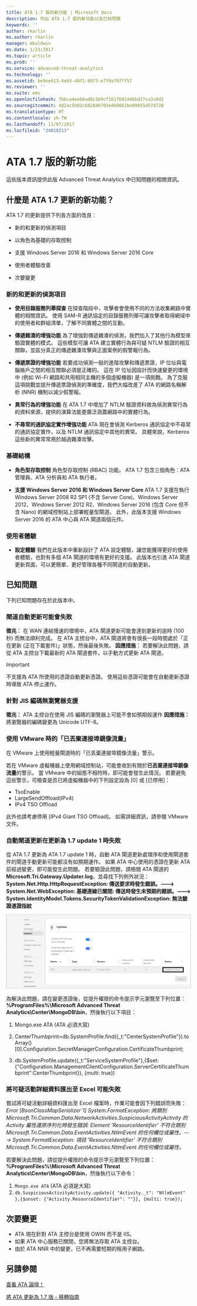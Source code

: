 ```yaml
---
title: ATA 1.7 版的新功能 | Microsoft Docs
description: 列出 ATA 1.7 版的新功能以及已知問題
keywords: ''
author: rkarlin
ms.author: rkarlin
manager: mbaldwin
ms.date: 1/23/2017
ms.topic: article
ms.prod: ''
ms.service: advanced-threat-analytics
ms.technology: ''
ms.assetid: be9ee613-4eb3-40f1-8973-e7f0a707ff57
ms.reviewer: ''
ms.suite: ems
ms.openlocfilehash: 7bbca4eeb6ad8c5b9cf161f60144bbd27ca3c8d2
ms.sourcegitcommit: 4d2ac5b02c682840703edb0661be09055d57d728
ms.translationtype: HT
ms.contentlocale: zh-TW
ms.lasthandoff: 11/07/2017
ms.locfileid: "24018213"
---
```

# <a name="whats-new-in-ata-version-17"></a>ATA 1.7 版的新功能
這些版本資訊提供此版 Advanced Threat Analytics 中已知問題的相關資訊。

## <a name="whats-new-in-the-ata-17-update"></a>什麼是 ATA 1.7 更新的新功能？
ATA 1.7 的更新提供下列各方面的改良︰

-   新的和更新的偵測項目

-   以角色為基礎的存取控制

-   支援 Windows Server 2016 和 Windows Server 2016 Core

-   使用者體驗改善

-   次要變更


### <a name="new--updated-detections"></a>新的和更新的偵測項目


- **使用目錄服務列舉探查** 在探查階段中，攻擊者會使用不同的方法收集網路中實體的相關資訊。 使用 SAM-R 通訊協定的目錄服務列舉可讓攻擊者取得網域中的使用者和群組清單，了解不同實體之間的互動。 

- **傳遞雜湊的增強功能** 為了增強對傳遞雜湊的偵測，我們加入了其他行為模型來驗證實體的模式。 這些模型可讓 ATA 建立實體行為與可疑 NTLM 驗證的相互關聯，並區分真正的傳遞雜湊攻擊與正面案例的假警報行為。

- **傳遞票證的增強功能** 若要成功偵測一般的進階攻擊和傳遞票證，IP 位址與電腦帳戶之間的相互關聯必須是正確的。 這在 IP 位址因設計而快速變更的環境中 (例如 Wi-Fi 網路和共用相同主機的多個虛擬機器) 是一項挑戰。 為了克服這項挑戰並提升傳遞票證偵測的準確度，我們大幅改進了 ATA 的網路名稱解析 (NNR) 機制以減少假警報。

- **異常行為的增強功能** 在 ATA 1.7 中增加了 NTLM 驗證資料做為偵測異常行為的資料來源，提供的演算法能更廣泛涵蓋網路中的實體行為。 

- **不尋常的通訊協定實作增強功能** ATA 現在會偵測 Kerberos 通訊協定中不尋常的通訊協定實作，以及 NTLM 通訊協定中其他的異常。 具體來說，Kerberos 這些新的異常常用於越過雜湊攻擊。


### <a name="infrastructure"></a>基礎結構

- **角色型存取控制** 角色型存取控制 (RBAC) 功能。 ATA 1.7 包含三個角色︰ATA 管理員、ATA 分析員和 ATA 執行者。

- **支援 Windows Server 2016 和 Windows Server Core** ATA 1.7 支援在執行 Windows Server 2008 R2 SP1 (不含 Server Core)、Windows Server 2012、Windows Server 2012 R2、Windows Server 2016 (包含 Core 但不含 Nano) 的網域控制站上部署輕量型閘道。 此外，此版本支援 Windows Server 2016 的 ATA 中心與 ATA 閘道兩個元件。

### <a name="user-experience"></a>使用者體驗
- **設定體驗** 我們在此版本中重新設計了 ATA 設定體驗，讓您能獲得更好的使用者體驗，也對有多個 ATA 閘道的環境有更好的支援。 此版本也引進 ATA 閘道更新頁面，可以更簡單、更好管理各種不同閘道的自動更新。

## <a name="known-issues"></a>已知問題
下列已知問題存在於此版本中。

### <a name="gateway-automatic-update-may-fail"></a>閘道自動更新可能會失敗
**徵兆︰** 在 WAN 連結慢速的環境中，ATA 閘道更新可能會達到更新的逾時 (100 秒) 而無法順利完成。
在 ATA 主控台中，ATA 閘道將會有很長一段時間處於「正在更新 (正在下載套件)」狀態，然後最後失敗。
**因應措施︰** 若要解決此問題，請從 ATA 主控台下載最新的 ATA 閘道套件，以手動方式更新 ATA 閘道。

 > [!IMPORTANT]
 不支援為 ATA 所使用的憑證自動更新憑證。 使用這些憑證可能會在自動更新憑證時導致 ATA 停止運作。 

### <a name="no-browser-support-for-jis-encoding"></a>針對 JIS 編碼無瀏覽器支援
**徵兆：** ATA 主控台在使用 JIS 編碼的瀏覽器上可能不會如預期般運作 **因應措施：** 將瀏覽器的編碼變更為 Unicode UTF-8。
 
### <a name="dropped-port-mirror-traffic-when-using-vmware"></a>使用 VMware 時的「已丟棄連接埠鏡像流量」

在 VMware 上使用輕量閘道時的「已丟棄連接埠鏡像流量」警示。

若在 VMware 虛擬機器上使用網域控制站，可能會收到有關於**已丟棄連接埠鏡像流量**的警示。 當 VMware 中的組態不相符時，即可能會發生此情況。 若要避免這些警示，可檢查是否已將虛擬機器中的下列設定設為 [0] 或 [已停用]：  

- TsoEnable
- LargeSendOffload(IPv4)
- IPv4 TSO Offload

此外也請考慮停用 [IPv4 Giant TSO Offload]。 如需詳細資訊，請參閱 VMware 文件。

### <a name="automatic-gateway-update-fail-when-updating-to-17-update-1"></a>自動閘道更新在更新為 1.7 update 1 時失敗

從 ATA 1.7 更新為 ATA 1.7 update 1 時，自動 ATA 閘道更新處理序和使用閘道套件的閘道手動更新可能都沒有如預期運作。
如果 ATA 中心使用的憑證在更新 ATA 前經過變更，即可能發生此問題。
若要驗證此問題，請檢閱 ATA 閘道的 **Microsoft.Tri.Gateway.Updater.log**，並尋找下列例外狀況：**System.Net.Http.HttpRequestException: 傳送要求時發生錯誤。---> System.Net.WebException: 基礎連線已關閉: 傳送時發生未預期的錯誤。---> System.IdentityModel.Tokens.SecurityTokenValidationException: 無法驗證憑證指紋**

![ATA 更新閘道錯誤](media/17update_gatewaybug.png)

為解決此問題，請在變更憑證後，從提升權限的命令提示字元瀏覽至下列位置：**%ProgramFiles%\Microsoft Advanced Threat Analytics\Center\MongoDB\bin**，然後執行以下項目：

1. Mongo.exe ATA (ATA 必須大寫) 

2. CenterThumbprint=db.SystemProfile.find({_t:"CenterSystemProfile"}).toArray()[0].Configuration.SecretManagerConfiguration.CertificateThumbprint;

3. db.SystemProfile.update({_t:"ServiceSystemProfile"},{$set:{"Configuration.ManagementClientConfiguration.ServerCertificateThumbprint":CenterThumbprint}}, {multi: true})

### <a name="export-suspicious-activity-details-to-excel-may-fail"></a>將可疑活動詳細資料匯出至 Excel 可能失敗
嘗試將可疑活動詳細資料匯出至 Excel 檔案時，作業可能會因下列錯誤而失敗：*Error [BsonClassMapSerializer`1] System.FormatException: 將類別 Microsoft.Tri.Common.Data.NetworkActivities.SuspiciousActivityActivity 的 Activity 屬性還原序列化時發生錯誤: Element 'ResourceIdentifier' 不符合類別 Microsoft.Tri.Common.Data.EventActivities.NtlmEvent 的任何欄位或屬性。---> System.FormatException: 項目 'ResourceIdentifier' 不符合類別 Microsoft.Tri.Common.Data.EventActivities.NtlmEvent 的任何欄位或屬性。*

若要解決此問題，請從提升權限的命令提示字元瀏覽至下列位置：**%ProgramFiles%\Microsoft Advanced Threat Analytics\Center\MongoDB\bin**，然後執行以下命令：
1.  `Mongo.exe ATA` (ATA 必須是大寫)
2.  `db.SuspiciousActivityActivity.update({ "Activity._t": "NtlmEvent" },{$unset: {"Activity.ResourceIdentifier": ""}}, {multi: true});`

## <a name="minor-changes"></a>次要變更

- ATA 現在針對 ATA 主控台是使用 OWIN 而不是 IIS。
- 如果 ATA 中心服務已關閉，您將無法存取 ATA 主控台。
- 由於 ATA NNR 中的變更，已不再需要短期的租用子網路。

## <a name="see-also"></a>另請參閱
[查看 ATA 論壇！](https://social.technet.microsoft.com/Forums/security/home?forum=mata)

[將 ATA 更新為 1.7 版 - 移轉指南](ata-update-1.7-migration-guide.md)

